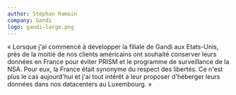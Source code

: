 ```yaml
---
author: Stéphan Ramoin
company: Gandi
logo: gandi-large.png
---
```

« Lorsque j'ai commencé à développer la filiale de Gandi aux Etats-Unis,
près de la moitié de nos clients américains ont souhaité conserver leurs
données en France pour éviter PRISM et le programme de surveillance de
la NSA. Pour eux, la France était synonyme du respect des libertés. Ce
n'est plus le cas aujourd'hui et j'ai tout intérêt à leur proposer
d'héberger leurs données dans nos datacenters au Luxembourg. »

